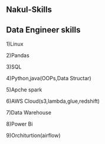 ## Nakul-Skills
Data Engineer skills
--------------------
1)Linux


2)Pandas


3)SQL


4)Python,java(OOPs,Data Structar)


5)Apche spark


6)AWS Cloud(s3,lambda,glue,redshift)


7)Data Warehouse


8)Power Bi


9)Orchiturtion(airflow)
